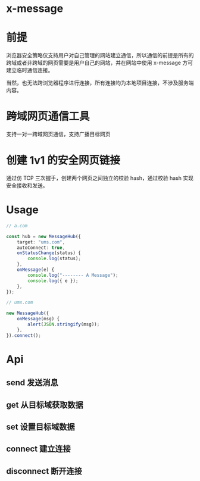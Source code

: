 # x-message

# 前提

浏览器安全策略仅支持用户对自己管理的网站建立通信，所以通信的前提是所有的跨域或者非跨域的网页需要是用户自己的网站，并在网站中使用 x-message 方可建立临时通信连接。

当然，也无法跨浏览器程序进行连接，所有连接均为本地项目连接，不涉及服务端内容。

# 跨域网页通信工具

支持一对一跨域网页通信，支持广播目标网页

# 创建 1v1 的安全网页链接

通过仿 TCP 三次握手，创建两个网页之间独立的校验 hash，通过校验 hash 实现安全接收和发送。

# Usage

```typescript
// a.com

const hub = new MessageHub({
	target: "ums.com",
	autoConnect: true,
	onStatusChange(status) {
		console.log(status);
	},
	onMessage(e) {
		console.log("-------- A Message");
		console.log({ e });
	},
});

// ums.com

new MessageHub({
	onMessage(msg) {
		alert(JSON.stringify(msg));
	},
}).connect();
```

# Api

## send 发送消息

## get 从目标域获取数据

## set 设置目标域数据

## connect 建立连接

## disconnect 断开连接

